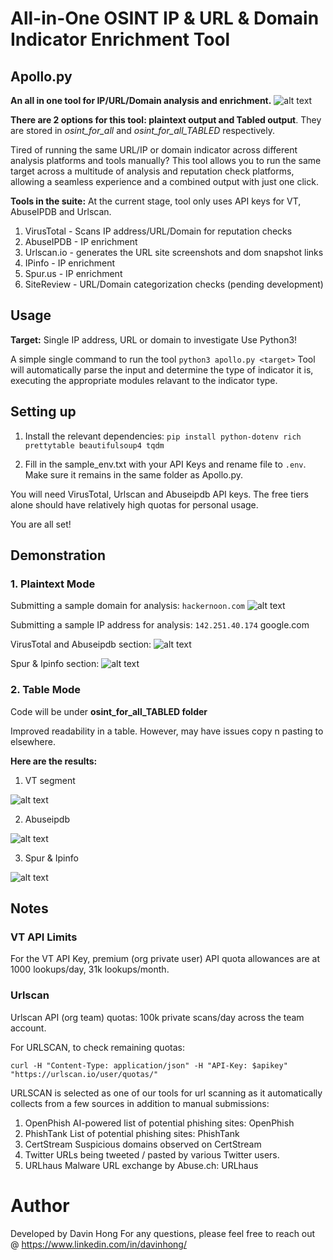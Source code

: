 # All-in-One OSINT IP & URL & Domain Indicator Enrichment Tool
## Apollo.py 
**An all in one tool for IP/URL/Domain analysis and enrichment.**
![alt text](/img/badges.png)

**There are 2 options for this tool: plaintext output and Tabled output**. They are stored in *osint_for_all* and *osint_for_all_TABLED* respectively.

Tired of running the same URL/IP or domain indicator across different analysis platforms and tools manually? This tool allows you to run the same target across a multitude of analysis and reputation check platforms, allowing a seamless experience and a combined output with just one click.

**Tools in the suite:**
At the current stage, tool only uses API keys for VT, AbuseIPDB and Urlscan.
1. VirusTotal - Scans IP address/URL/Domain for reputation checks
2. AbuseIPDB - IP enrichment
3. Urlscan.io - generates the URL site screenshots and dom snapshot links 
4. IPinfo - IP enrichment
5. Spur.us - IP enrichment
6. SiteReview - URL/Domain categorization checks (pending development)

## Usage
**Target:** Single IP address, URL or domain to investigate
Use Python3!

A simple single command to run the tool `python3 apollo.py <target>`
Tool will automatically parse the input and determine the type of indicator it is, executing the appropriate modules relavant to the indicator type.

## Setting up
1. Install the relevant dependencies:
`pip install python-dotenv rich prettytable beautifulsoup4 tqdm`

2. Fill in the sample_env.txt with your API Keys and rename file to `.env`. Make sure it remains in the same folder as Apollo.py.

You will need VirusTotal, Urlscan and Abuseipdb API keys. The free tiers alone should have relatively high quotas for personal usage.

You are all set!

## Demonstration 
### 1. Plaintext Mode
Submitting a sample domain for analysis: `hackernoon.com`
![alt text](/img/image.png)

Submitting a sample IP address for analysis: `142.251.40.174`  google.com

VirusTotal and Abuseipdb section:
![alt text](/img/vt_ptmode.png)

Spur & Ipinfo section:
![alt text](/img/spur_ptmode.png)

### 2. Table Mode
Code will be under **osint_for_all_TABLED folder**

Improved readability in a table. However, may have issues copy n pasting to elsewhere.

**Here are the results:**
1. VT segment

![alt text](/img/table_vt.png)

2. Abuseipdb
 
![alt text](/img/table_abuse.png)

3. Spur & Ipinfo

![alt text](/img/table_ip.png)


## Notes
### VT API Limits
For the VT API Key, premium (org private user) API quota allowances are at 1000 lookups/day, 31k lookups/month.

### Urlscan
Urlscan API (org team) quotas: 100k private scans/day across the team account.

For URLSCAN, to check remaining quotas:

`curl -H "Content-Type: application/json" -H "API-Key: $apikey" "https://urlscan.io/user/quotas/" `

URLSCAN is selected as one of our tools for url scanning as it automatically collects from a few sources in addition to manual submissions:
1. OpenPhish AI-powered list of potential phishing sites: OpenPhish
2. PhishTank List of potential phishing sites: PhishTank
3. CertStream Suspicious domains observed on CertStream
4. Twitter URLs being tweeted / pasted by various Twitter users.
5. URLhaus Malware URL exchange by Abuse.ch: URLhaus


# Author
Developed by Davin Hong
For any questions, please feel free to reach out @ https://www.linkedin.com/in/davinhong/